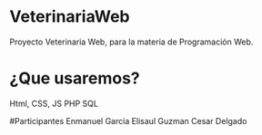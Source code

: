 # VeterinariaWeb
Proyecto Veterinaria Web, para la materia de Programación Web.

# ¿Que usaremos?
Html, CSS, JS
PHP
SQL

#Participantes
Enmanuel Garcia
Elisaul Guzman
Cesar Delgado
